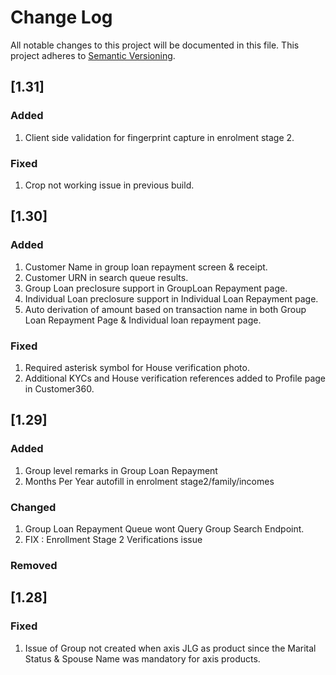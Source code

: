 # Change Log
All notable changes to this project will be documented in this file.
This project adheres to [Semantic Versioning](http://semver.org/).

## [1.31]
### Added
1. Client side validation for fingerprint capture in enrolment stage 2.

### Fixed
1. Crop not working issue in previous build.

## [1.30]
### Added
1. Customer Name in group loan repayment screen & receipt.
2. Customer URN in search queue results.
3. Group Loan preclosure support in GroupLoan Repayment page.
4. Individual Loan preclosure support in Individual Loan Repayment page.
5. Auto derivation of amount based on transaction name in both Group Loan Repayment Page & Individual loan repayment page.

### Fixed
1. Required asterisk symbol for House verification photo.
2. Additional KYCs and House verification references added to Profile page in Customer360.

## [1.29]
### Added
1. Group level remarks in Group Loan Repayment
2. Months Per Year autofill in enrolment stage2/family/incomes
### Changed
1. Group Loan Repayment Queue wont Query Group Search Endpoint.
2. FIX : Enrollment Stage 2 Verifications issue
### Removed

## [1.28]
### Fixed
1. Issue of Group not created when axis JLG as product since the Marital
 Status & Spouse Name was mandatory for axis products.




[Unreleased]: https://bitbucket.org/IRF/ir-perdix-view/compare/v1.0.0..HEAD
